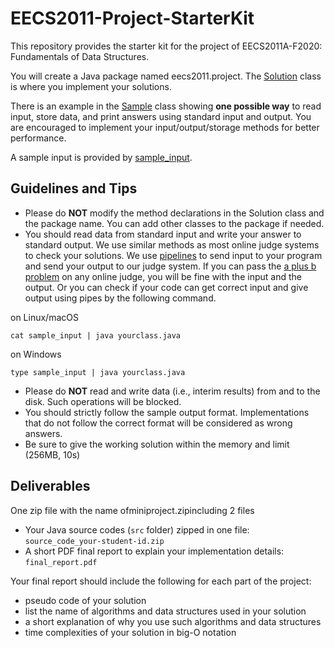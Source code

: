 # EECS2011-Project-StarterKit
This repository provides the starter kit for the project of EECS2011A-F2020: Fundamentals of Data Structures. 

You will create a Java package named eecs2011.project. The [Solution](/src/eecs2011/project/Solution.java) class is where you implement your solutions.

There is an example in the [Sample](/src/eecs2011/project/Sample.java) class showing **one possible way** to read input, store data, and print answers using standard input and output. You are encouraged to implement your input/output/storage methods for better performance.

A sample input is provided by [sample_input](/sample_input).

## Guidelines and Tips
* Please do **NOT** modify the method declarations in the Solution class and the package name. You can add other classes to the package if needed.
* You should read data from standard input and write your answer to standard output. We use similar methods as most online judge systems to check your solutions. We use [pipelines](https://en.wikipedia.org/wiki/Pipeline_(Unix)) to send input to your program and send your output to our judge system. If you can pass the [a plus b problem](https://dmoj.ca/problem/aplusb) on any online judge, you will be fine with the input and the output. Or you can check if your code can get correct input and give output using pipes by the following command.

on Linux/macOS
```
cat sample_input | java yourclass.java
```

on Windows
```
type sample_input | java yourclass.java
```
* Please do **NOT** read and write data (i.e., interim results) from and to the disk. Such operations will be blocked.
* You should strictly follow the sample output format. Implementations that do not follow the correct format will be considered as wrong answers.
* Be sure to give the working solution within the memory and limit (256MB, 10s)

## Deliverables
One zip file with the name ofminiproject.zipincluding 2 files
* Your Java source codes (```src``` folder) zipped in one file: ```source_code_your-student-id.zip```
* A short PDF final report to explain your implementation details: ```final_report.pdf```

Your final report should include the following for each part of the project:
* pseudo code of your solution
* list the name of algorithms and data structures used in your solution
* a short explanation of why you use such algorithms and data structures
* time complexities of your solution in big-O notation
